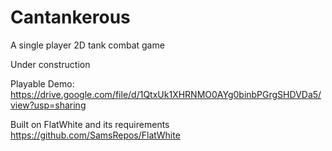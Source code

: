 # Cantankerous
A single player 2D tank combat game

Under construction

Playable Demo:
https://drive.google.com/file/d/1QtxUk1XHRNMO0AYg0binbPGrgSHDVDa5/view?usp=sharing

Built on FlatWhite and its requirements
https://github.com/SamsRepos/FlatWhite
